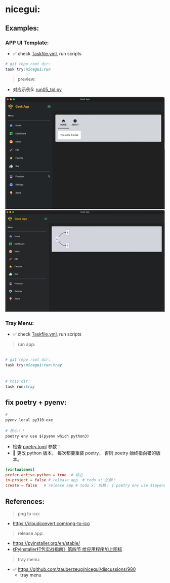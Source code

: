 # nicegui:

## Examples:

### APP UI Template:

- ✅️ check [Taskfile.yml](Taskfile.yml), run scripts

```ruby
# git repo root dir:
task try:nicegui:run

```

> preview:

- 对应示例5: [run05_tpl.py](./src/try_nicegui/run05_tpl.py)

<img width="600" src="./public/images/img.gif">


<img width="600" src="./public/images/img.png">

### Tray Menu:

- ✅️ check [Taskfile.yml](Taskfile.yml), run scripts

> run app:

```ruby

# git repo root dir:
task try:nicegui:run:tray


# this dir:
task run:tray


```

## fix poetry + pyenv:

```ruby
#
pyenv local py310-exe

# 核心！！
poetry env use $(pyenv which python3)

```

- 检查 [poetry.toml](poetry.toml) 参数：
- 🛑 更改 python 版本， 每次都要重装 poetry， 否则 poetry 始终指向错的版本。

```toml
[virtualenvs]
prefer-active-python = true  # 核心
in-project = false # release app  # todo x: 依赖！
create = false   # release app # todo x: 依赖！ [ poetry env use $(pyenv which python3) ]


```

## References:

> png to ico:

- https://cloudconvert.com/png-to-ico

> release app:

- https://pyinstaller.org/en/stable/
- [《PyInstaller打包实战指南》第四节 给应用程序加上图标](https://zhuanlan.zhihu.com/p/86956034)

> tray menu:

- ✅️ https://github.com/zauberzeug/nicegui/discussions/980
    - tray menu